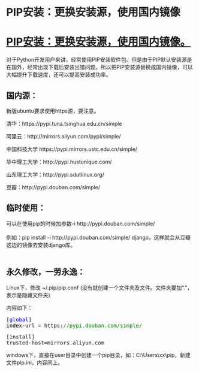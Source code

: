 # PIP安装：更换安装源，使用国内镜像



<div class="post">
    <h1 class="postTitle">
            <a id="cb_post_title_url" class="postTitle2" href="#">PIP安装：更换安装源，使用国内镜像。</a>
        </h1>
    <div class="clear"></div>
    <div class="postBody">
        <div id="cnblogs_post_body">
            <p>对于Python开发用户来讲，经常使用PIP安装软件包。但是由于PIP默认安装源是在国外，经常出现下载后安装出错问题。所以把PIP安装源替换成国内镜像，可以大幅提升下载速度，还可以提高安装成功率。</p>
            <h2>国内源：</h2>
            <p>新版ubuntu要求使用https源，要注意。</p>
            <p>清华：https://pypi.tuna.tsinghua.edu.cn/simple</p>
            <p>阿里云：http://mirrors.aliyun.com/pypi/simple/</p>
            <p>中国科技大学 https://pypi.mirrors.ustc.edu.cn/simple/</p>
            <p>华中理工大学：http://pypi.hustunique.com/</p>
            <p>山东理工大学：http://pypi.sdutlinux.org/&nbsp;</p>
            <p>豆瓣：http://pypi.douban.com/simple/</p>
            <h2>临时使用：</h2>
            <p>可以在使用pip的时候加参数-i http://pypi.douban.com/simple/
                <br>
                <br>例如：pip install -i http://pypi.douban.com/simple/ django，这样就会从豆瓣这边的镜像去安装django库。
                <br>&nbsp;</p>
            <h2>永久修改，一劳永逸：</h2>
            <p>Linux下，修改 ~/.pip/pip.conf (没有就创建一个文件夹及文件。文件夹要加“.”，表示是隐藏文件夹)</p>
            <p>内容如下：</p>
            <div class="cnblogs_code">
                <pre>[<span style="color: #0000ff">global</span><span style="color: #000000">]
index</span>-url = https:<span style="color: #008000">//</span><span style="color: #008000">pypi.douban.com/simple/<br></span></pre>
                <pre>[install]
trusted-host=mirrors.aliyun.com</pre>
            </div>
            <p>windows下，直接在user目录中创建一个pip目录，如：C:\Users\xx\pip，新建文件pip.ini。内容同上。</p>
        </div>
    </div>
</div>
